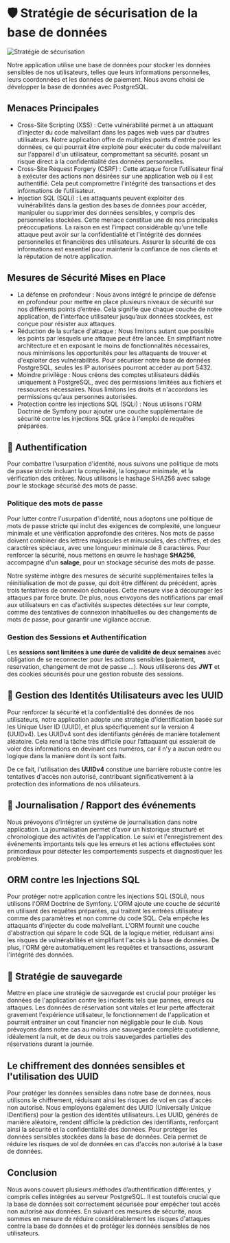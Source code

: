 # 🛡️ Stratégie de sécurisation de la base de données

![Stratégie de sécurisation](/Img/cybersecurity.png)

Notre application utilise une base de données pour stocker les données sensibles de nos utilisateurs, telles que leurs informations personnelles, leurs coordonnées et les données de paiement. Nous avons choisi de développer la base de données avec PostgreSQL.

## Menaces Principales

- Cross-Site Scripting (XSS) : Cette vulnérabilité permet à un attaquant d’injecter du code malveillant dans les pages web vues par d’autres utilisateurs. Notre application offre de multiples points d'entrée pour les données, ce qui pourrait être exploité pour exécuter du code malveillant sur l'appareil d'un utilisateur, compromettant sa sécurité. posant un risque direct à la confidentialité des données personnelles.
- Cross-Site Request Forgery (CSRF) : Cette attaque force l’utilisateur final à exécuter des actions non désirées sur une application web où il est authentifié. Cela peut compromettre l’intégrité des transactions et des informations de l’utilisateur.
- Injection SQL (SQLi) : Les attaquants peuvent exploiter des vulnérabilités dans la gestion des bases de données pour accéder, manipuler ou supprimer des données sensibles, y compris des personnelles stockées. Cette menace constitue une de nos principales préoccupations. La raison en est l'impact considérable qu'une telle attaque peut avoir sur la confidentialité et l'intégrité des données personnelles et financières des utilisateurs. Assurer la sécurité de ces informations est essentiel pour maintenir la confiance de nos clients et la réputation de notre application.

## Mesures de Sécurité Mises en Place

- La défense en profondeur : Nous avons intégré le principe de défense en profondeur pour mettre en place plusieurs niveaux de sécurité sur nos différents points d’entrée. Cela signifie que chaque couche de notre application, de l’interface utilisateur jusqu’aux données stockées, est conçue pour résister aux attaques.
- Réduction de la surface d'attaque : Nous limitons autant que possible les points par lesquels une attaque peut être lancée. En simplifiant notre architecture et en exposant le moins de fonctionnalités nécessaires, nous minimisons les opportunités pour les attaquants de trouver et d'exploiter des vulnérabilités. Pour sécuriser notre base de données PostgreSQL, seules les IP autorisées pourront accéder au port 5432.
- Moindre privilège : Nous créons des comptes utilisateurs dédiés uniquement à PostgreSQL, avec des permissions limitées aux fichiers et ressources nécessaires. Nous limitons les droits et n'accordons les permissions qu'aux personnes autorisées.
- Protection contre les injections SQL (SQLi) : Nous utilisons l'ORM Doctrine de Symfony pour ajouter une couche supplémentaire de sécurité contre les injections SQL grâce à l'emploi de requêtes préparées.

## 🔐 Authentification

Pour combattre l'usurpation d'identité, nous suivons une politique de mots de passe stricte incluant la complexité, la longueur minimale, et la vérification des critères. Nous utilisons le hashage SHA256 avec salage pour le stockage sécurisé des mots de passe.

### Politique des mots de passe

Pour lutter contre l'usurpation d'identité, nous adoptons une politique de mots de passe stricte qui inclut des exigences de complexité, une longueur minimale et une vérification approfondie des critères. Nos mots de passe doivent combiner des lettres majuscules et minuscules, des chiffres, et des caractères spéciaux, avec une longueur minimale de 8 caractères. Pour renforcer la sécurité, nous mettons en œuvre le hashage **SHA256**, accompagné d'un **salage**, pour un stockage sécurisé des mots de passe.

Notre système intègre des mesures de sécurité supplémentaires telles la réinitialisation de mot de passe, qui doit être différent du précédent, après trois tentatives de connexion échouées. 
Cette mesure vise à décourager les attaques par force brute. De plus, nous envoyons des notifications par email aux utilisateurs en cas d'activités suspectes détectées sur leur compte, comme des tentatives de connexion inhabituelles ou des changements de mots de passe, pour garantir une vigilance accrue.

### Gestion des Sessions et Authentification

Les **sessions sont limitées à une durée de validité de deux semaines** avec obligation de se reconnecter pour les actions sensibles (paiement, reservation, changement de mot de passe ...). Nous utiliserons des **JWT** et des cookies sécurisés pour une gestion robuste des sessions.

## 🪪 Gestion des Identités Utilisateurs avec les UUID

Pour renforcer la sécurité et la confidentialité des données de nos utilisateurs, notre application adopte une stratégie d'identification basée sur les Unique User ID (UUID), et plus spécifiquement sur la version 4 (UUIDv4). 
Les UUIDv4 sont des identifiants générés de manière totalement aléatoire. Cela rend la tâche très difficile pour l’attaquant qui essaierait de voler des informations en devinant ces numéros, car il n'y a aucun ordre ou logique dans la manière dont ils sont faits.

De ce fait, l'utilisation des **UUIDv4** constitue une barrière robuste contre les tentatives d'accès non autorisé, contribuant significativement à la protection des informations de nos utilisateurs.

## 📓 Journalisation / Rapport des événements

Nous prévoyons d'intégrer un système de journalisation dans notre application.
La journalisation permet d'avoir un historique structuré et chronologique des activités de l'application. Le suivi et l'enregistrement des événements importants tels que les erreurs et les actions effectuées sont primordiaux pour détecter les comportements suspects et diagnostiquer les problèmes. 

## ORM contre les Injections SQL
Pour protéger notre application contre les injections SQL (SQLi), nous utilisons l'ORM Doctrine de Symfony. L'ORM ajoute une couche de sécurité en utilisant des requêtes préparées, qui traitent les entrées utilisateur comme des paramètres et non comme du code SQL. Cela empêche les attaquants d'injecter du code malveillant.
L'ORM fournit une couche d'abstraction qui sépare le code SQL de la logique métier, réduisant ainsi les risques de vulnérabilités et simplifiant l'accès à la base de données. De plus, l'ORM gère automatiquement les requêtes et transactions, assurant l'intégrité des données.

## 💾 Stratégie de sauvegarde

Mettre en place une stratégie de sauvegarde est crucial pour protéger les données de l'application contre les incidents tels que pannes, erreurs ou attaques. Les données de réservation sont vitales et  leur perte affecterait gravement l'expérience utilisateur, le fonctionnement de l'application et pourrait entrainer un cout financier non négligable pour le club. Nous prévoyons dans notre cas au moins une sauvegarde complète quotidienne, idéalement la nuit, et de deux ou trois sauvegardes partielles des réservations durant la journée.

##  Le chiffrement des données sensibles et l'utilisation des UUID 
Pour protéger les données sensibles dans notre base de données, nous utilisons le chiffrement, réduisant ainsi les risques de vol en cas d'accès non autorisé. Nous employons également des UUID (Universally Unique IDentifiers) pour la gestion des identités utilisateurs. Les UUID, générés de manière aléatoire, rendent difficile la prédiction des identifiants, renforçant ainsi la sécurité et la confidentialité des données.
Pour protéger les données sensibles stockées dans la base de données. Cela permet de réduire les risques de vol de données en cas d'accès non autorisé à la base de données.

## Conclusion
Nous avons couvert plusieurs méthodes d’authentification différentes, y compris celles intégrées au serveur PostgreSQL. Il est toutefois crucial que la base de données soit correctement sécurisée pour empêcher tout accès non autorisé aux données. En suivant ces mesures de sécurité, nous sommes en mesure de réduire considérablement les risques d'attaques contre la base de données et de protéger les données sensibles de nos utilisateurs.